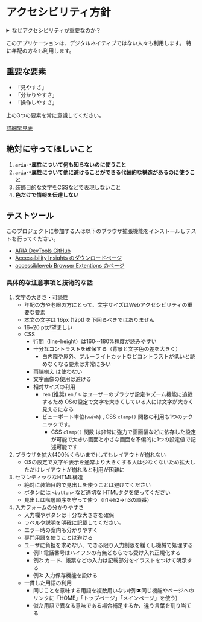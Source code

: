 # アクセシビリティ方針

<details>
<summary>なぜアクセシビリティが重要なのか？</summary>
アクセシビリティは、社会的責任及び日本においても法的要件になっています。

アクセシビリティに関する法律に、

- [障害者差別解消法](https://laws.e-gov.go.jp/law/425AC0000000065)
- [障害者基本法](https://laws.e-gov.go.jp/law/345AC1000000084/)
- [障害者情報アクセシビリティ・コミュニケーション施策推進法](https://laws.e-gov.go.jp/law/504AC0100000050)

が成立し、特に障害者差別解消法が令和3年に改正されて合理的配慮は義務化となっています。

また、障害者基本法の「障害者」の定義は広義の障害者であり、一般に想像される障害者手帳を持つ人々よりも幅広いものです。
> 障害者基本法第二条
> 「身体障害、知的障害、精神障害（発達障害を含む。）その他の心身の機能の障害（以下「障害」と総称する。）がある者であって、障害及び社会的障壁により継続的に日常生活又は社会生活に相当な制限を受ける状態にあるものをいう。」

ゆえに、我々もアクセシビリティ対応は当然に要求されると考えるべきです。
</details>

このアプリケーションは、デジタルネイティブではない人々も利用します。
特に年配の方々も利用します。

## 重要な要素

- 「見やすさ」
- 「分かりやすさ」
- 「操作しやすさ」

上の3つの要素を常に意識してください。

[詳細早見表](https://www.jidaikobo.com/uploads/archives/26/wcag20_jis_cheatsheet_201808.pdf)

## 絶対に守ってほしいこと

1. **`aria-*`属性について何も知らないのに使うこと**
2. **`aria-*`属性について他に避けることができる代替的な構造があるのに使うこと**
3. [装飾目的な文字をCSSなどで表現しないこと](https://azukiazusa.dev/blog/screen-reader-friendly-text-notation/#%E6%97%A5%E4%BB%98%E3%81%AE%E8%A1%A8%E7%A4%BA)
4. **色だけで情報を伝達しない**

## テストツール

このプロジェクトに参加する人は以下のブラウザ拡張機能をインストールしテストを行ってください。

- [ARIA DevTools GitHub](https://github.com/ziolko/aria-devtools?tab=readme-ov-file#-aria-devtools)
- [Accessibility Insights のダウンロードページ](https://accessibilityinsights.io/downloads/)
- [accessibleweb Browser Extentions のページ](https://accessibleweb.com/web-accessibility-checker-browser-extension/)

### 具体的な注意事項と技術的な話

1. 文字の大きさ・可読性
   - 年配の方や老眼の方にとって、文字サイズはWebアクセシビリティの重要な要素
   - 本文の文字は 16px (12pt) を下回るべきではありません
   - 16~20 ptが望ましい
   - CSS
     - 行間（line-height）は160～180%程度が読みやすい
     - 十分なコントラストを確保する（背景と文字色の差を大きく）
       - 白内障や屋外、ブルーライトカットなどコントラストが低いと読めなくなる要素は非常に多い
     - 両端揃え は使わない
     - 文字画像の使用は避ける
     - 相対サイズの利用
       - `rem` (推奨) `em` / `%` はユーザーのブラウザ設定やズーム機能に追従するため OSの設定で文字を大きくしている人には文字が大きく見えるになる
       - ビューポート単位(`vw`/`vh`) , CSS `clamp()` 関数の利用も1つのテクニックです。
         - CSS `clamp()` 関数 は非常に強力で画面幅などに依存した設定が可能で大きい画面と小さな画面を不偏的に1つの設定値で記述可能です
2. ブラウザを拡大(400%くらいまで)してもレイアウトが崩れない
   - OSの設定で文字や表示を通常より大きくする人は少なくないため拡大しただけレイアウトが崩れると利用が困難に
3. セマンティックなHTML構造
   - 絶対に装飾目的で見出しを使うことは避けてください
   - ボタンには `<button>` など適切な HTMLタグを使ってください
   - 見出しは階層順序を守って使う（h1→h2→h3の順番）
4. 入力フォームの分かりやすさ
   - 入力欄やボタンは十分な大きさを確保
   - ラベルや説明を明確に記載してください。
   - エラー時の案内も分かりやすく
   - 専門用語を使うことは避ける
   - ユーザに負担を求めない、できる限り入力制限を緩くし機械で処理する
     - 例1: 電話番号はハイフンの有無どちらでも受け入れ正規化する
     - 例2: カード、帳票などの入力は記載部分をイラストをつけて明示する
     - 例3: 入力保存機能を設ける
   - 一貫した用語の利用
     - 同じことを意味する用語を複数用いない(例:✖同じ機能やページへのリンクに「HOME」「トップページ」「メインページ」を使う)
     - 似た用語で異なる意味である場合補足するか、違う言葉を割り当てる
